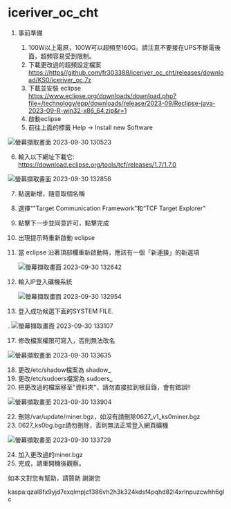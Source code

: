 # iceriver_oc_cht

1. 事前準備
   
   1. 100W以上電原，100W可以超頻至160G。請注意不要接在UPS不斷電後面，超頻容易受到限制。
   2. 下載更改過的超頻設定檔案 [https://https//github.com/fr303388/iceriver_oc_cht/releases/download/KS0/iceriver_oc.7z](https://github.com/fr303388/iceriver_oc_cht/releases/download/KS0/iceriver_oc.7z)
   3. 下載並安裝 eclipse https://www.eclipse.org/downloads/download.php?file=/technology/epp/downloads/release/2023-09/Reclipse-java-2023-09-R-win32-x86_64.zip&r=1
   4. 啟動eclipse
   5. 前往上面的標籤 Help -> Install new Software

  ![螢幕擷取畫面 2023-09-30 130523](https://github.com/fr303388/iceriver_oc_cht/assets/18081508/3d432df6-460c-4a46-aef9-1da6bc68e301)


   6. 輸入以下網址下載它: https://download.eclipse.org/tools/tcf/releases/1.7/1.7.0

  ![螢幕擷取畫面 2023-09-30 132856](https://github.com/fr303388/iceriver_oc_cht/assets/18081508/331f1e67-98a4-4640-889a-9f96bb99f8a5)

   7. 點選新增，隨意取個名稱
   8. 選擇“"Target Communication Framework”和“TCF Target Explorer”
   9. 點擊下一步並同意許可，點擊完成
   10. 出現提示時重新啟動 eclipse
   11. 當 eclipse 沿著頂部欄重新啟動時，應該有一個「新連接」的新選項
       
       ![螢幕擷取畫面 2023-09-30 132642](https://github.com/fr303388/iceriver_oc_cht/assets/18081508/8e63b5af-7921-4565-91e1-3c8eb88bfa0a)
       
   13. 輸入IP登入礦機系統

       ![螢幕擷取畫面 2023-09-30 132954](https://github.com/fr303388/iceriver_oc_cht/assets/18081508/e44e7609-4a6f-4a52-b651-5e13a6b8eede)
       
   15. 登入成功候選下面的SYSTEM FILE.
       
   .
      ![螢幕擷取畫面 2023-09-30 133107](https://github.com/fr303388/iceriver_oc_cht/assets/18081508/51c5ecb0-2e6c-42ae-8226-de3b8241c32f)



  17. 修改檔案權限可寫入，否則無法改名

  ![螢幕擷取畫面 2023-09-30 133635](https://github.com/fr303388/iceriver_oc_cht/assets/18081508/7ed63a4d-5923-407e-8789-565cd193e784)
  

  18. 更改/etc/shadow檔案為 shadow_
  19. 更改/etc/sudoers檔案為 sudoers_
  20. 把更改過的檔案移至"資料夾"，請勿直接拉到根目錄，會有錯誤!!

  ![螢幕擷取畫面 2023-09-30 133904](https://github.com/fr303388/iceriver_oc_cht/assets/18081508/de495291-c3b2-433e-a625-2cbeaa0bf401)


  22. 刪除/var/update/miner.bgz，如沒有請刪除0627_v1_ks0miner.bgz
  23. 0627_ks0bg.bgz請勿刪除，否則無法正常登入網頁礦機

  ![螢幕擷取畫面 2023-09-30 133729](https://github.com/fr303388/iceriver_oc_cht/assets/18081508/dc082701-efa2-41b0-abee-95b2bf09a74f)

  24. 加入更改過的miner.bgz
  25. 完成，請重開機後觀察。
      
如本文對您有幫助，請贊助 謝謝您

kaspa:qzal8fx9yjd7exqlmpjcf386vh2h3k324kdsf4pqhd82l4xrlnpuzcwhh6glc








   
